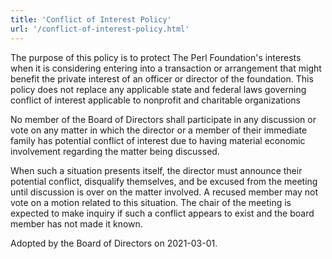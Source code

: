 ```yaml
---
title: 'Conflict of Interest Policy'
url: '/conflict-of-interest-policy.html'
---
```


The purpose of this policy is to protect The Perl
Foundation's interests when it is considering entering into
a transaction or arrangement that might benefit the private
interest of an officer or director of the foundation. This
policy does not replace any applicable state and federal
laws governing conflict of interest applicable to nonprofit
and charitable organizations

No member of the
Board of Directors shall participate in any discussion or
vote on any matter in which the director or a member of
their immediate family has potential conflict of interest
due to having material economic involvement regarding the
matter being discussed.

When such a situation
presents itself, the director must announce their potential
conflict, disqualify themselves, and be excused from the
meeting until discussion is over on the matter involved. A
recused member may not vote on a motion related to this
situation. The chair of the meeting is expected to make
inquiry if such a conflict appears to exist and the board
member has not made it known.

Adopted by the Board of Directors on 2021-03-01.
